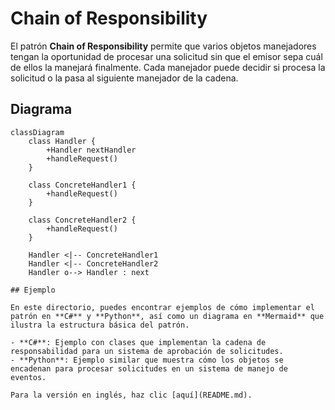 # Chain of Responsibility

El patrón **Chain of Responsibility** permite que varios objetos manejadores tengan la oportunidad de procesar una solicitud sin que el emisor sepa cuál de ellos la manejará finalmente. Cada manejador puede decidir si procesa la solicitud o la pasa al siguiente manejador de la cadena.


## Diagrama

```mermaid
classDiagram
    class Handler {
        +Handler nextHandler
        +handleRequest()
    }

    class ConcreteHandler1 {
        +handleRequest()
    }

    class ConcreteHandler2 {
        +handleRequest()
    }

    Handler <|-- ConcreteHandler1
    Handler <|-- ConcreteHandler2
    Handler o--> Handler : next

## Ejemplo

En este directorio, puedes encontrar ejemplos de cómo implementar el patrón en **C#** y **Python**, así como un diagrama en **Mermaid** que ilustra la estructura básica del patrón.

- **C#**: Ejemplo con clases que implementan la cadena de responsabilidad para un sistema de aprobación de solicitudes.
- **Python**: Ejemplo similar que muestra cómo los objetos se encadenan para procesar solicitudes en un sistema de manejo de eventos.

Para la versión en inglés, haz clic [aquí](README.md).
